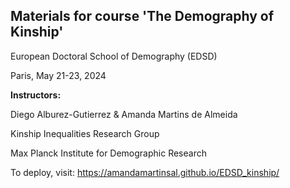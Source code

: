 ## Materials for course 'The Demography of Kinship'

European Doctoral School of Demography (EDSD)

Paris, May 21-23, 2024

**Instructors:**

Diego Alburez-Gutierrez & Amanda Martins de Almeida

Kinship Inequalities Research Group

Max Planck Institute for Demographic Research

To deploy, visit: https://amandamartinsal.github.io/EDSD_kinship/

